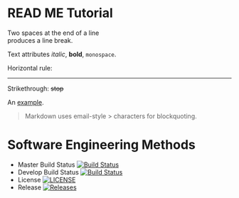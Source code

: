 

# READ ME Tutorial


Two spaces at the end of a line  
produces a line break.

Text attributes _italic_, 
**bold**, `monospace`.

Horizontal rule:

---

Strikethrough:
~~stop~~

An [example](http://example.com).

> Markdown uses email-style > characters for blockquoting.
# Software Engineering Methods

- Master Build Status [![Build Status](https://travis-ci.org/ozed-gr/sem.svg?branch=master)](https://travis-ci.org/ozed-gr/sem)
- Develop Build Status [![Build Status](https://travis-ci.org/ozed-gr/sem.svg?branch=develop)](https://travis-ci.org/ozed-gr/sem)
- License [![LICENSE](https://img.shields.io/github/license/ozed-gr/sem.svg?style=flat-square)](https://github.com/ozed-gr/sem/blob/master/LICENSE)
- Release [![Releases](https://img.shields.io/github/release/ozed-gr/sem/all.svg?style=flat-square)](https://github.com/ozed-gr/sem/releases)


